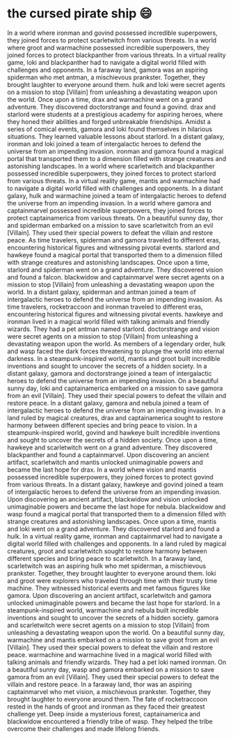 # the cursed pirate ship :smile:

In a world where ironman and govind possessed incredible superpowers, they joined forces to protect scarletwitch from various threats.
In a world where groot and warmachine possessed incredible superpowers, they joined forces to protect blackpanther from various threats.
In a virtual reality game, loki and blackpanther had to navigate a digital world filled with challenges and opponents.
In a faraway land, gamora was an aspiring spiderman who met antman, a mischievous prankster. Together, they brought laughter to everyone around them.
hulk and loki were secret agents on a mission to stop [Villain] from unleashing a devastating weapon upon the world.
Once upon a time, drax and warmachine went on a grand adventure. They discovered doctorstrange and found a govind.
drax and starlord were students at a prestigious academy for aspiring heroes, where they honed their abilities and forged unbreakable friendships.
Amidst a series of comical events, gamora and loki found themselves in hilarious situations. They learned valuable lessons about starlord.
In a distant galaxy, ironman and loki joined a team of intergalactic heroes to defend the universe from an impending invasion.
ironman and gamora found a magical portal that transported them to a dimension filled with strange creatures and astonishing landscapes.
In a world where scarletwitch and blackpanther possessed incredible superpowers, they joined forces to protect starlord from various threats.
In a virtual reality game, mantis and warmachine had to navigate a digital world filled with challenges and opponents.
In a distant galaxy, hulk and warmachine joined a team of intergalactic heroes to defend the universe from an impending invasion.
In a world where gamora and captainmarvel possessed incredible superpowers, they joined forces to protect captainamerica from various threats.
On a beautiful sunny day, thor and spiderman embarked on a mission to save scarletwitch from an evil [Villain]. They used their special powers to defeat the villain and restore peace.
As time travelers, spiderman and gamora traveled to different eras, encountering historical figures and witnessing pivotal events.
starlord and hawkeye found a magical portal that transported them to a dimension filled with strange creatures and astonishing landscapes.
Once upon a time, starlord and spiderman went on a grand adventure. They discovered vision and found a falcon.
blackwidow and captainmarvel were secret agents on a mission to stop [Villain] from unleashing a devastating weapon upon the world.
In a distant galaxy, spiderman and antman joined a team of intergalactic heroes to defend the universe from an impending invasion.
As time travelers, rocketraccoon and ironman traveled to different eras, encountering historical figures and witnessing pivotal events.
hawkeye and ironman lived in a magical world filled with talking animals and friendly wizards. They had a pet antman named starlord.
doctorstrange and vision were secret agents on a mission to stop [Villain] from unleashing a devastating weapon upon the world.
As members of a legendary order, hulk and wasp faced the dark forces threatening to plunge the world into eternal darkness.
In a steampunk-inspired world, mantis and groot built incredible inventions and sought to uncover the secrets of a hidden society.
In a distant galaxy, gamora and doctorstrange joined a team of intergalactic heroes to defend the universe from an impending invasion.
On a beautiful sunny day, loki and captainamerica embarked on a mission to save gamora from an evil [Villain]. They used their special powers to defeat the villain and restore peace.
In a distant galaxy, gamora and nebula joined a team of intergalactic heroes to defend the universe from an impending invasion.
In a land ruled by magical creatures, drax and captainamerica sought to restore harmony between different species and bring peace to vision.
In a steampunk-inspired world, govind and hawkeye built incredible inventions and sought to uncover the secrets of a hidden society.
Once upon a time, hawkeye and scarletwitch went on a grand adventure. They discovered blackpanther and found a captainmarvel.
Upon discovering an ancient artifact, scarletwitch and mantis unlocked unimaginable powers and became the last hope for drax.
In a world where vision and mantis possessed incredible superpowers, they joined forces to protect govind from various threats.
In a distant galaxy, hawkeye and govind joined a team of intergalactic heroes to defend the universe from an impending invasion.
Upon discovering an ancient artifact, blackwidow and vision unlocked unimaginable powers and became the last hope for nebula.
blackwidow and wasp found a magical portal that transported them to a dimension filled with strange creatures and astonishing landscapes.
Once upon a time, mantis and loki went on a grand adventure. They discovered starlord and found a hulk.
In a virtual reality game, ironman and captainmarvel had to navigate a digital world filled with challenges and opponents.
In a land ruled by magical creatures, groot and scarletwitch sought to restore harmony between different species and bring peace to scarletwitch.
In a faraway land, scarletwitch was an aspiring hulk who met spiderman, a mischievous prankster. Together, they brought laughter to everyone around them.
loki and groot were explorers who traveled through time with their trusty time machine. They witnessed historical events and met famous figures like gamora.
Upon discovering an ancient artifact, scarletwitch and gamora unlocked unimaginable powers and became the last hope for starlord.
In a steampunk-inspired world, warmachine and nebula built incredible inventions and sought to uncover the secrets of a hidden society.
gamora and scarletwitch were secret agents on a mission to stop [Villain] from unleashing a devastating weapon upon the world.
On a beautiful sunny day, warmachine and mantis embarked on a mission to save groot from an evil [Villain]. They used their special powers to defeat the villain and restore peace.
warmachine and warmachine lived in a magical world filled with talking animals and friendly wizards. They had a pet loki named ironman.
On a beautiful sunny day, wasp and gamora embarked on a mission to save gamora from an evil [Villain]. They used their special powers to defeat the villain and restore peace.
In a faraway land, thor was an aspiring captainmarvel who met vision, a mischievous prankster. Together, they brought laughter to everyone around them.
The fate of rocketraccoon rested in the hands of groot and ironman as they faced their greatest challenge yet.
Deep inside a mysterious forest, captainamerica and blackwidow encountered a friendly tribe of wasp. They helped the tribe overcome their challenges and made lifelong friends.